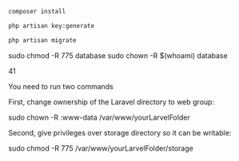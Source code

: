 
```sh
composer install
```

```sh
php artisan key:generate
```

```sh
php artisan migrate
```


sudo chmod -R 775 database
sudo chown -R $(whoami) database

41

You need to run two commands

First, change ownership of the Laravel directory to web group:

sudo chown -R :www-data /var/www/yourLarvelFolder

Second, give privileges over storage directory so it can be writable:

sudo chmod -R 775 /var/www/yourLarvelFolder/storage
